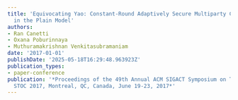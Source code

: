 ```yaml
---
title: 'Equivocating Yao: Constant-Round Adaptively Secure Multiparty Computation
  in the Plain Model'
authors:
- Ran Canetti
- Oxana Poburinnaya
- Muthuramakrishnan Venkitasubramaniam
date: '2017-01-01'
publishDate: '2025-05-18T16:29:48.963923Z'
publication_types:
- paper-conference
publication: '*Proceedings of the 49th Annual ACM SIGACT Symposium on Theory of Computing,
  STOC 2017, Montreal, QC, Canada, June 19-23, 2017*'
---
```

